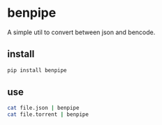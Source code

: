 # benpipe

A simple util to convert between json and bencode.

## install

```bash
pip install benpipe
```

## use

```bash
cat file.json | benpipe
cat file.torrent | benpipe

```




